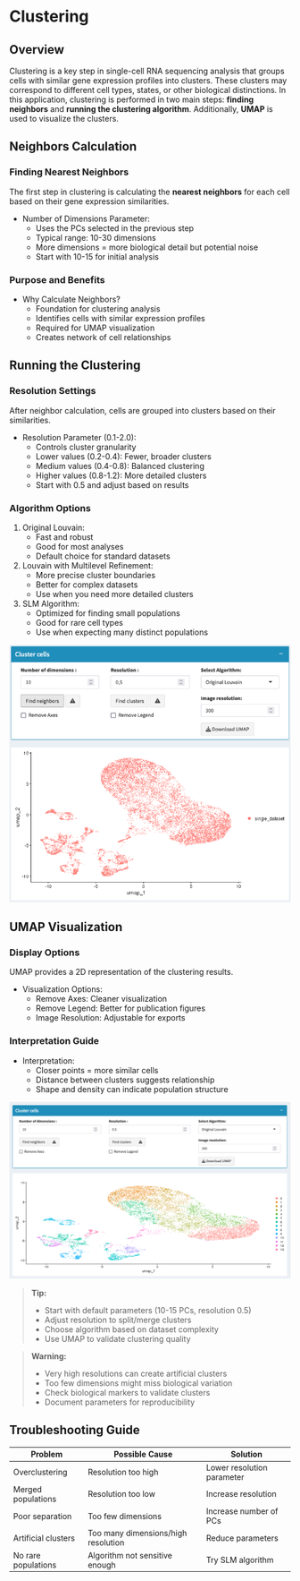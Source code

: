 # Clustering

## Overview
Clustering is a key step in single-cell RNA sequencing analysis that groups cells with similar gene expression profiles into clusters. These clusters may correspond to different cell types, states, or other biological distinctions. In this application, clustering is performed in two main steps: **finding neighbors** and **running the clustering algorithm**. Additionally, **UMAP** is used to visualize the clusters.

## Neighbors Calculation

### Finding Nearest Neighbors
The first step in clustering is calculating the **nearest neighbors** for each cell based on their gene expression similarities.
- Number of Dimensions Parameter: 
  * Uses the PCs selected in the previous step
  * Typical range: 10-30 dimensions
  * More dimensions = more biological detail but potential noise
  * Start with 10-15 for initial analysis

### Purpose and Benefits
- Why Calculate Neighbors?
  * Foundation for clustering analysis
  * Identifies cells with similar expression profiles
  * Required for UMAP visualization
  * Creates network of cell relationships

## Running the Clustering

### Resolution Settings
After neighbor calculation, cells are grouped into clusters based on their similarities.
- Resolution Parameter (0.1-2.0):
  * Controls cluster granularity
  * Lower values (0.2-0.4): Fewer, broader clusters
  * Medium values (0.4-0.8): Balanced clustering
  * Higher values (0.8-1.2): More detailed clusters
  * Start with 0.5 and adjust based on results

### Algorithm Options
1. Original Louvain: 
   * Fast and robust
   * Good for most analyses
   * Default choice for standard datasets
2. Louvain with Multilevel Refinement:
   * More precise cluster boundaries
   * Better for complex datasets
   * Use when you need more detailed clusters
3. SLM Algorithm:
   * Optimized for finding small populations
   * Good for rare cell types
   * Use when expecting many distinct populations

![](../_static/images/single_dataset_analysis/neighbors.png)

## UMAP Visualization

### Display Options
UMAP provides a 2D representation of the clustering results.
- Visualization Options:
  * Remove Axes: Cleaner visualization
  * Remove Legend: Better for publication figures
  * Image Resolution: Adjustable for exports

### Interpretation Guide
- Interpretation:
  * Closer points = more similar cells
  * Distance between clusters suggests relationship
  * Shape and density can indicate population structure

![](../_static/images/single_dataset_analysis/clustering.png)

> **Tip:**
> * Start with default parameters (10-15 PCs, resolution 0.5)
> * Adjust resolution to split/merge clusters
> * Choose algorithm based on dataset complexity
> * Use UMAP to validate clustering quality

> **Warning:**
> * Very high resolutions can create artificial clusters
> * Too few dimensions might miss biological variation
> * Check biological markers to validate clusters
> * Document parameters for reproducibility

## Troubleshooting Guide

| Problem | Possible Cause | Solution |
|---------|---------------|----------|
| Overclustering | Resolution too high | Lower resolution parameter |
| Merged populations | Resolution too low | Increase resolution |
| Poor separation | Too few dimensions | Increase number of PCs |
| Artificial clusters | Too many dimensions/high resolution | Reduce parameters |
| No rare populations | Algorithm not sensitive enough | Try SLM algorithm |